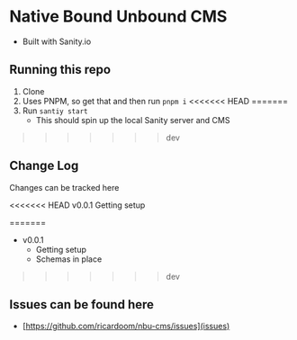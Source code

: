 # Native Bound Unbound CMS

- Built with Sanity.io

## Running this repo

1. Clone
2. Uses PNPM, so get that and then run `pnpm i`
<<<<<<< HEAD
=======
3. Run `santiy start`
    - This should spin up the local Sanity server and CMS
>>>>>>> dev

## Change Log

Changes can be tracked here

<<<<<<< HEAD
v0.0.1 Getting setup

=======
- v0.0.1
  - Getting setup
  - Schemas in place
>>>>>>> dev

## Issues can be found here

- [https://github.com/ricardoom/nbu-cms/issues](issues)